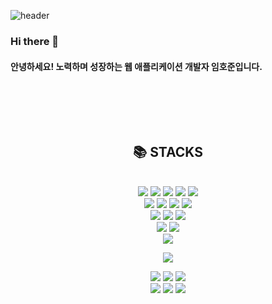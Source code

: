 ![header](https://capsule-render.vercel.app/api?type=cylinder&color=000000&height=150&section=header&text=hojun's&nbsp;GitHub&fontColor=ffffff&fontSize=70&animation=fadeIn&fontAlignY=55&desc=%20&descAlignY=62&descAlign=62)

### Hi there 👋
#### 안녕하세요! 노력하며 성장하는 웹 애플리케이션 개발자 임호준입니다.
<br>



<!--
### ⬇️ 포트폴리오 ⬇️
https://april0391.notion.site/Hojun-Lim-8667ad3c0bad4638867db720ca9b86eb
**hojun9393/hojun9393** is a ✨ _special_ ✨ repository because its `README.md` (this file) appears on your GitHub profile.

Here are some ideas to get you started:

- 🔭 I’m currently working on ...
- 🌱 I’m currently learning ...
- 👯 I’m looking to collaborate on ...
- 🤔 I’m looking for help with ...
- 💬 Ask me about ...
- 📫 How to reach me: ...
- 😄 Pronouns: ...
- ⚡ Fun fact: ...
-->
<br><br>

<div align=center><h2>📚 STACKS</h2></div><br>
<div align="center">
  <!-- frontend -->
  <img src="https://img.shields.io/badge/HTML5-E34F26?style=for-the-badge&logo=HTML5&logoColor=white">
  <img src="https://img.shields.io/badge/CSS3-1572B6?style=for-the-badge&logo=CSS3&logoColor=white">
  <img src="https://img.shields.io/badge/bootstrap-7952B3?style=for-the-badge&logo=bootstrap&logoColor=white">
  <img src="https://img.shields.io/badge/JavaScript-F7DF1E?style=for-the-badge&logo=JavaScript&logoColor=white">
  <img src="https://img.shields.io/badge/jquery-0769AD?style=for-the-badge&logo=jquery&logoColor=white"> <br>
 
  <!-- backend -->
  <img src="https://img.shields.io/badge/java-007396?style=for-the-badge&logo=openjdk&logoColor=white">
<!--   <img src="https://img.shields.io/badge/apache tomcat-F8DC75?style=for-the-badge&logo=apachetomcat&logoColor=white"> -->
  <img src="https://img.shields.io/badge/Spring-6DB33F?style=for-the-badge&logo=Spring&logoColor=white">
  <img src="https://img.shields.io/badge/Spring Security-6DB33F?style=for-the-badge&logo=Springsecurity&logoColor=white">
  <img src="https://img.shields.io/badge/Spring Boot-6DB33F?style=for-the-badge&logo=Spring Boot&logoColor=white"> <br>

  <img src="https://img.shields.io/badge/jpa-007396?style=for-the-badge&logo=Hibernate&logoColor=white">
  <img src="https://img.shields.io/badge/Spring Data JPA-6DB33F?style=for-the-badge&logo=Spring&logoColor=white">
<!--   <img src="https://img.shields.io/badge/Querydsl-4695EB?style=for-the-badge&logo=java&logoColor=white"> -->
  <img src="https://img.shields.io/badge/MyBatis-891B26?style=for-the-badge&logo=thunderbird&logoColor=white"> <br>

  <!-- view template -->
  <img src="https://img.shields.io/badge/Thymeleaf-005F0F?style=for-the-badge&logo=Thymeleaf&logoColor=white">
  <img src="https://img.shields.io/badge/jsp-007396?style=for-the-badge&logo=openjdk&logoColor=white"> <br>

  <!-- db -->
  <img src="https://img.shields.io/badge/MySQL-4479A1?style=for-the-badge&logo=MySQL&logoColor=white">

  <!-- Web Server -->
  <img src="https://img.shields.io/badge/nginx-009639?style=for-the-badge&logo=nginx&logoColor=white"> <br>
 
  <!-- etc -->
  <img src="https://img.shields.io/badge/git-F05032?style=for-the-badge&logo=git&logoColor=white">
  <img src="https://img.shields.io/badge/github-181717?style=for-the-badge&logo=github&logoColor=white">
  <img src="https://img.shields.io/badge/aws Ec2-232F3E?style=for-the-badge&logo=amazonwebservices&logoColor=white"> <br>

  <!-- ide -->
  <img src="https://img.shields.io/badge/Eclipse-2C2255?style=for-the-badge&logo=Eclipse%20IDE&logoColor=white">
  <img src="https://img.shields.io/badge/VSCode-007ACC?style=for-the-badge&logo=viaplay&logoColor=white">
  <img src="https://img.shields.io/badge/intellijidea-000000?style=for-the-badge&logo=intellijidea&logoColor=white">
</div>

